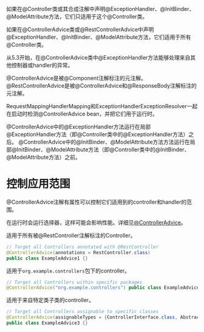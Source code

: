 
如果在@Controller类或其合成注解中声明@ExceptionHandler、@InitBinder、@ModelAttribute方法，它们只适用于这个@Controller类。

如果在@ControllerAdvice类或@RestControllerAdvice中声明@ExceptionHandler、@InitBinder、@ModelAttribute方法，它们适用于所有@Controller类。

从5.3开始，在@ControllerAdvice类中@ExceptionHandler方法能够处理来自其他控制器或handler的异常。

@ControllerAdvice是被@Component注解标注的元注解。
@RestControllerAdvice是被@ControllerAdvice和@ResponseBody注解标注的元注解。


RequestMappingHandlerMapping和ExceptionHandlerExceptionResolver一起在启动时检测@ControllerAdvice bean，并把它们用于运行时。

@ControllerAdvice中的@ExceptionHandler方法运行在局部@ExceptionHandler方法（即@Controller类中的@ExceptionHandler方法）之后。
@ControllerAdvice中的@InitBinder、@ModelAttribute方法方法运行在局部@InitBinder、@ModelAttribute方法（即@Controller类中的@InitBinder、@ModelAttribute方法）之前。


# 控制应用范围

@ControllerAdvice注解有属性可以控制它们适用到的controller和handler的范围。

在运行时会运行选择器，这样可能会影响性能。详细见[@ControllerAdvice](https://docs.spring.io/spring-framework/docs/6.0.3/javadoc-api/org/springframework/web/bind/annotation/ControllerAdvice.html)。

适用于所有被@RestController注解标注的Controller。
```java
// Target all Controllers annotated with @RestController 
@ControllerAdvice(annotations = RestController.class) 
public class ExampleAdvice1 {}
```
适用于`org.example.controllers`包下的controller。
```java
// Target all Controllers within specific packages 
@ControllerAdvice("org.example.controllers") public class ExampleAdvice2 {} 
```
适用于来自特定类子类的controller。
```java
// Target all Controllers assignable to specific classes 
@ControllerAdvice(assignableTypes = {ControllerInterface.class, AbstractController.class}) 
public class ExampleAdvice3 {}
```

